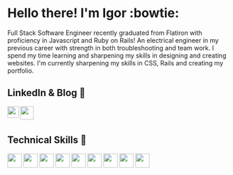 # Hello there! I'm Igor :bowtie:

Full Stack Software Engineer recently graduated from Flatiron with proficiency in Javascript and Ruby on Rails! An electrical engineer in my previous career with strength in both troubleshooting and team work. I spend my time learning and sharpening my skills in designing and creating websites. I'm currently sharpening my skills in CSS, Rails and creating my portfolio.

## LinkedIn & Blog :crystal_ball:

<p>
  <a href="https://www.linkedin.com/in/igor-mestechkin-519a97109/" target="blank"><img align="left" src="https://cdn.jsdelivr.net/npm/simple-icons@3.0.1/icons/linkedin.svg" height="26" width="26" /></a>
  <a href="https://medium.com/@igor.mestechkin" target="blank"><img align="left" src="https://cdn.jsdelivr.net/npm/simple-icons@3.0.1/icons/medium.svg"  height="30" width="30" /></a>
 </p>
 
 <br />
 &emsp;

## Technical Skills :book:

<p align="left">
<img height="32" width="32" src="https://unpkg.com/simple-icons@v8/icons/javascript.svg" />
<img height="32" width="32" src="https://unpkg.com/simple-icons@v8/icons/html5.svg" />
<img height="32" width="32" src="https://unpkg.com/simple-icons@v8/icons/css3.svg" />
<img height="32" width="32" src="https://unpkg.com/simple-icons@v8/icons/react.svg" />
<img height="32" width="32" src="https://unpkg.com/simple-icons@v8/icons/materialdesign.svg" />
<img height="32" width="32" src="https://unpkg.com/simple-icons@v8/icons/redux.svg" />
<img height="32" width="32" src="https://unpkg.com/simple-icons@v8/icons/ruby.svg" />
<img height="32" width="32" src="https://unpkg.com/simple-icons@v8/icons/rubyonrails.svg" />
<img height="32" width="32" src="https://unpkg.com/simple-icons@v8/icons/postgresql.svg" />


</p>

<br />
&emsp;

